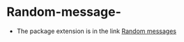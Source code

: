 # Random-message-
- The package extension is in the link [Random messages](https://www.npmjs.com/package/random-mgs)

